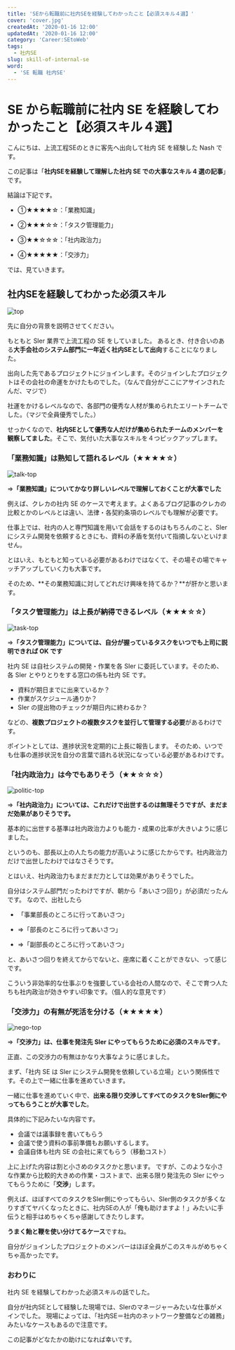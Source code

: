 ```yaml
---
title: 'SEから転職前に社内SEを経験してわかったこと【必須スキル４選】'
cover: 'cover.jpg'
createdAt: '2020-01-16 12:00'
updatedAt: '2020-01-16 12:00'
category: 'Career:SEtoWeb'
tags:
  - 社内SE
slug: skill-of-internal-se
word:
  - 'SE 転職 社内SE'
---
```


# SE から転職前に社内 SE を経験してわかったこと【必須スキル４選】

こんにちは、上流工程SEのときに客先へ出向して社内 SE を経験した Nash です。

この記事は「**社内SEを経験して理解した社内 SE での大事なスキル 4 選の記事**」です。

結論は下記です。

- ①★★★★☆：「業務知識」

- ②★★★☆☆：「タスク管理能力」

- ③★★☆☆☆：「社内政治力」

- ④★★★★★：「交渉力」

では、見ていきます。

## 社内SEを経験してわかった必須スキル

![top](./cover.jpg)

先に自分の背景を説明させてください。

もともと SIer 業界で上流工程の SE をしていました。
あるとき、付き合いのある**大手会社のシステム部門に一年近く社内SEとして出向**することになりました。

出向した先であるプロジェクトにジョインします。そのジョインしたプロジェクトはその会社の命運をかけたものでした。（なんで自分がここにアサインされたんだ、マジで）

社運をかけるレベルなので、各部門の優秀な人材が集められたエリートチームでした。（マジで全員優秀でした。）

せっかくなので、**社内SEとして優秀な人だけが集められたチームのメンバーを観察してました**。そこで、気付いた大事なスキルを４つピックアップします。

### 「業務知識」は熟知して語れるレベル（★★★★☆）

![talk-top](./1_talk.jpg)

⇒**「業務知識」についてかなり詳しいレベルで理解しておくことが大事でした**

例えば、クレカの社内 SE のケースで考えます。よくあるブログ記事のクレカの比較とかのレベルとは違い、法律・各契約条項のレベルでも理解が必要です。

仕事上では、社内の人と専門知識を用いて会話をするのはもちろんのこと、SIerにシステム開発を依頼するときにも、資料の矛盾を気付いて指摘しないといけません。

とはいえ、もともと知っている必要があるわけではなくて、その場その場でキャッチアップしていく力も大事です。

そのため、**その業務知識に対してどれだけ興味を持てるか？**が肝かと思います。

### 「タスク管理能力」は上長が納得できるレベル（★★★☆☆）

![task-top](./2_task.jpg)

⇒**「タスク管理能力」については、自分が握っているタスクをいつでも上司に説明できれば OK です**

社内 SE は自社システムの開発・作業を各 SIer に委託しています。そのため、各 SIer とやりとりをする窓口の係も社内 SE です。

- 資料が期日までに出来ているか？
- 作業がスケジュール通りか？
- SIer の提出物のチェックが期日内に終わるか？

などの、**複数プロジェクトの複数タスクを並行して管理する必要**があるわけです。

ポイントとしては、進捗状況を定期的に上長に報告します。
そのため、いつでも仕事の進捗状況を自分の言葉で語れる状況になっている必要があるわけです。

### 「社内政治力」は今でもありそう（★★☆☆☆）

![politic-top](./3_politic.jpg)

⇒**「社内政治力」については、これだけで出世するのは無理そうですが、まだまだ効果がありそうです。**

基本的に出世する基準は社内政治力よりも能力・成果の比率が大きいように感じました。

というのも、部長以上の人たちの能力が高いように感じたからです。社内政治力だけで出世したわけではなさそうです。

とはいえ、社内政治力もまだまだ力としては効果がありそうでした。

自分はシステム部門だったわけですが、朝から「あいさつ回り」が必須だったんです。
なので、出社したら

- 「事業部長のところに行ってあいさつ」

- ⇒「部長のところに行ってあいさつ」

- ⇒「副部長のところに行ってあいさつ」

と、あいさつ回りを終えてからでないと、座席に着くことができない、って感じです。

こういう非効率的な仕事ぶりを強要している会社の人間なので、そこで育つ人たちも社内政治が効きやすい印象です。（個人的な意見です）

### 「交渉力」の有無が死活を分ける（★★★★★）

![nego-top](./4_nego.jpg)

⇒**「交渉力」は、仕事を発注先 SIer にやってもらうために必須のスキルです**。

正直、この交渉力の有無はかなり大事なように感じました。

まず、「社内 SE は SIer にシステム開発を依頼している立場」という関係性です。その上で一緒に仕事を進めていきます。

一緒に仕事を進めていく中で、**出来る限り交渉してすべてのタスクをSIer側にやってもらうことが大事でした**。

具体的に下記みたいな内容です。

- 会議では議事録を書いてもらう
- 会議で使う資料の事前準備もお願いするします。
- 会議自体も社内 SE の会社に来てもらう（移動コスト）

上に上げた内容は割と小さめのタスクかと思います。
ですが、このような小さな作業から比較的大きめの作業・コストまで、出来る限り発注先の SIer にやってもらうために「**交渉**」します。

例えば、ほぼすべてのタスクをSIer側にやってもらい、SIer側のタスクが多くなりすぎてヤバくなったときに、社内SEの人が「俺も助けますよ！」みたいに手伝うと相手はめちゃくちゃ感謝してきたりします。

**うまく飴と鞭を使い分けてるケース**ですね。

自分がジョインしたプロジェクトのメンバーはほぼ全員がこのスキルがめちゃくちゃ高かったです。

### おわりに

社内 SE を経験してわかった必須スキルの話でした。

自分が社内SEとして経験した現場では、SIerのマネージャーみたいな仕事がメインでした。
現場によっては、「社内SE＝社内のネットワーク整備などの雑務」みたいなケースもあるので注意です。

この記事がどなたかの助けになれば幸いです。
